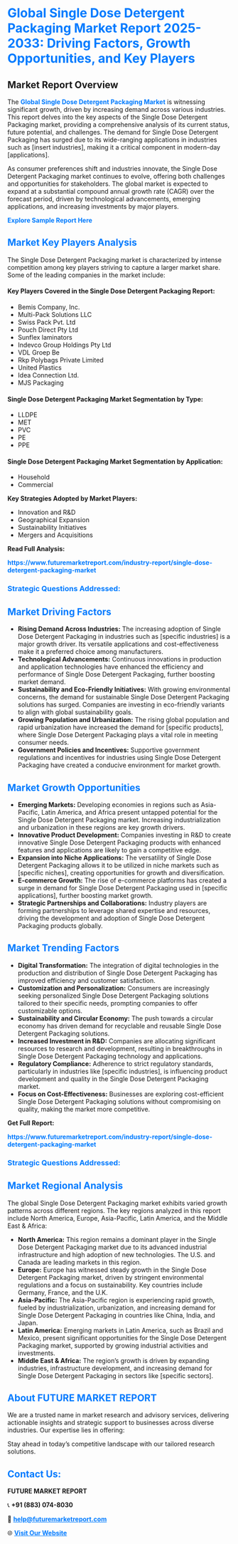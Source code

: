 <h1 style="color: #007BFF;">Global Single Dose Detergent Packaging Market Report 2025-2033: Driving Factors, Growth Opportunities, and Key Players</h1>

<section id="overview">
<h2>Market Report Overview</h2>
<p>The <a href="https://www.futuremarketreport.com/industry-report/single-dose-detergent-packaging-market" style="color: #007BFF; text-decoration: none;"><strong>Global Single Dose Detergent Packaging Market</strong></a> is witnessing significant growth, driven by increasing demand across various industries. This report delves into the key aspects of the Single Dose Detergent Packaging market, providing a comprehensive analysis of its current status, future potential, and challenges. The demand for Single Dose Detergent Packaging has surged due to its wide-ranging applications in industries such as [insert industries], making it a critical component in modern-day [applications].</p>
<p>As consumer preferences shift and industries innovate, the Single Dose Detergent Packaging market continues to evolve, offering both challenges and opportunities for stakeholders. The global market is expected to expand at a substantial compound annual growth rate (CAGR) over the forecast period, driven by technological advancements, emerging applications, and increasing investments by major players.</p>
</section>

<section id="overview">
<p><a href="https://www.futuremarketreport.com/request-sample/reportId=86169" style="color: #007BFF; text-decoration: none;"><strong>Explore Sample Report Here</strong></a></p>
</section>

<section id="key-players">
<h2 style="color: #007BFF;">Market Key Players Analysis</h2>
<p>The Single Dose Detergent Packaging market is characterized by intense competition among key players striving to capture a larger market share. Some of the leading companies in the market include:</p>
<h4>Key Players Covered in the Single Dose Detergent Packaging Report:</h4>
<ul><li>Bemis Company, Inc.</li><li>Multi-Pack Solutions LLC</li><li>Swiss Pack Pvt. Ltd</li><li>Pouch Direct Pty Ltd</li><li>Sunflex laminators</li><li>Indevco Group Holdings Pty Ltd</li><li>VDL Groep Be</li><li>Rkp Polybags Private Limited</li><li>United Plastics</li><li>Idea Connection Ltd.</li><li>MJS Packaging</li></ul>
<h4>Single Dose Detergent Packaging Market Segmentation by Type:</h4>
<ul><li>LLDPE</li><li>MET</li><li>PVC</li><li>PE</li><li>PPE</li></ul>

<h4>Single Dose Detergent Packaging Market Segmentation by Application:</h4>
<ul><li>Household</li><li>Commercial</li></ul>
<p><strong>Key Strategies Adopted by Market Players:</strong></p>
<ul>
<li>Innovation and R&D</li>
<li>Geographical Expansion</li>
<li>Sustainability Initiatives</li>
<li>Mergers and Acquisitions</li>
</ul>
</section>

<section>
<p><strong>Read Full Analysis: </strong></p><a href="https://www.futuremarketreport.com/industry-report/single-dose-detergent-packaging-market" style="color: #007BFF; text-decoration: none;"><strong>https://www.futuremarketreport.com/industry-report/single-dose-detergent-packaging-market</strong></a>
<h3 style="color: #007BFF;">Strategic Questions Addressed:</h3>
</section>

<section id="driving-factors">
<h2 style="color: #007BFF;">Market Driving Factors</h2>
<ul>
<li><strong>Rising Demand Across Industries:</strong> The increasing adoption of Single Dose Detergent Packaging in industries such as [specific industries] is a major growth driver. Its versatile applications and cost-effectiveness make it a preferred choice among manufacturers.</li>
<li><strong>Technological Advancements:</strong> Continuous innovations in production and application technologies have enhanced the efficiency and performance of Single Dose Detergent Packaging, further boosting market demand.</li>
<li><strong>Sustainability and Eco-Friendly Initiatives:</strong> With growing environmental concerns, the demand for sustainable Single Dose Detergent Packaging solutions has surged. Companies are investing in eco-friendly variants to align with global sustainability goals.</li>
<li><strong>Growing Population and Urbanization:</strong> The rising global population and rapid urbanization have increased the demand for [specific products], where Single Dose Detergent Packaging plays a vital role in meeting consumer needs.</li>
<li><strong>Government Policies and Incentives:</strong> Supportive government regulations and incentives for industries using Single Dose Detergent Packaging have created a conducive environment for market growth.</li>
</ul>
</section>

<section id="growth-opportunities">
<h2 style="color: #007BFF;">Market Growth Opportunities</h2>
<ul>
<li><strong>Emerging Markets:</strong> Developing economies in regions such as Asia-Pacific, Latin America, and Africa present untapped potential for the Single Dose Detergent Packaging market. Increasing industrialization and urbanization in these regions are key growth drivers.</li>
<li><strong>Innovative Product Development:</strong> Companies investing in R&D to create innovative Single Dose Detergent Packaging products with enhanced features and applications are likely to gain a competitive edge.</li>
<li><strong>Expansion into Niche Applications:</strong> The versatility of Single Dose Detergent Packaging allows it to be utilized in niche markets such as [specific niches], creating opportunities for growth and diversification.</li>
<li><strong>E-commerce Growth:</strong> The rise of e-commerce platforms has created a surge in demand for Single Dose Detergent Packaging used in [specific applications], further boosting market growth.</li>
<li><strong>Strategic Partnerships and Collaborations:</strong> Industry players are forming partnerships to leverage shared expertise and resources, driving the development and adoption of Single Dose Detergent Packaging products globally.</li>
</ul>
</section>

<section id="trending-factors">
<h2 style="color: #007BFF;">Market Trending Factors</h2>
<ul>
<li><strong>Digital Transformation:</strong> The integration of digital technologies in the production and distribution of Single Dose Detergent Packaging has improved efficiency and customer satisfaction.</li>
<li><strong>Customization and Personalization:</strong> Consumers are increasingly seeking personalized Single Dose Detergent Packaging solutions tailored to their specific needs, prompting companies to offer customizable options.</li>
<li><strong>Sustainability and Circular Economy:</strong> The push towards a circular economy has driven demand for recyclable and reusable Single Dose Detergent Packaging solutions.</li>
<li><strong>Increased Investment in R&D:</strong> Companies are allocating significant resources to research and development, resulting in breakthroughs in Single Dose Detergent Packaging technology and applications.</li>
<li><strong>Regulatory Compliance:</strong> Adherence to strict regulatory standards, particularly in industries like [specific industries], is influencing product development and quality in the Single Dose Detergent Packaging market.</li>
<li><strong>Focus on Cost-Effectiveness:</strong> Businesses are exploring cost-efficient Single Dose Detergent Packaging solutions without compromising on quality, making the market more competitive.</li>
</ul>
</section>

<section>
<p><strong>Get Full Report: </strong></p><a href="https://www.futuremarketreport.com/industry-report/single-dose-detergent-packaging-market" style="color: #007BFF; text-decoration: none;"><strong>https://www.futuremarketreport.com/industry-report/single-dose-detergent-packaging-market</strong></a>
<h3 style="color: #007BFF;">Strategic Questions Addressed:</h3>
</section>


<section id="regional-analysis">
<h2 style="color: #007BFF;">Market Regional Analysis</h2>
<p>The global Single Dose Detergent Packaging market exhibits varied growth patterns across different regions. The key regions analyzed in this report include North America, Europe, Asia-Pacific, Latin America, and the Middle East & Africa:</p>
<ul>
<li><strong>North America:</strong> This region remains a dominant player in the Single Dose Detergent Packaging market due to its advanced industrial infrastructure and high adoption of new technologies. The U.S. and Canada are leading markets in this region.</li>
<li><strong>Europe:</strong> Europe has witnessed steady growth in the Single Dose Detergent Packaging market, driven by stringent environmental regulations and a focus on sustainability. Key countries include Germany, France, and the U.K.</li>
<li><strong>Asia-Pacific:</strong> The Asia-Pacific region is experiencing rapid growth, fueled by industrialization, urbanization, and increasing demand for Single Dose Detergent Packaging in countries like China, India, and Japan.</li>
<li><strong>Latin America:</strong> Emerging markets in Latin America, such as Brazil and Mexico, present significant opportunities for the Single Dose Detergent Packaging market, supported by growing industrial activities and investments.</li>
<li><strong>Middle East & Africa:</strong> The region’s growth is driven by expanding industries, infrastructure development, and increasing demand for Single Dose Detergent Packaging in sectors like [specific sectors].</li>
</ul>
</section>

<footer>
<h2 style="color: #007BFF;">About FUTURE MARKET REPORT</h2>
<p>We are a trusted name in market research and advisory services, delivering actionable insights and strategic support to businesses across diverse industries. Our expertise lies in offering:</p>

<p>Stay ahead in today’s competitive landscape with our tailored research solutions.</p>

<h2 style="color: #007BFF;">Contact Us:</h2>
<p><strong>FUTURE MARKET REPORT</strong></p>
<p>📞 <strong>+91 (883) 074-8030</strong></p>
<p>📧 <strong><a href="mailto:help@futuremarketreport.com" style="color: #007BFF;">help@futuremarketreport.com</a></strong></p>
<p>🌐 <strong><a href="https://www.futuremarketreport.com/" style="color: #007BFF;">Visit Our Website</a></strong></p>
</footer>